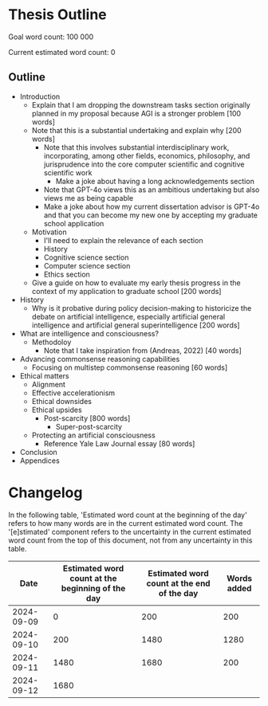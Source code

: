 # Thesis Outline

Goal word count: 100 000

Current estimated word count: 0

## Outline

- Introduction
  - Explain that I am dropping the downstream tasks section originally planned in my proposal because AGI is a stronger problem [100 words]
  - Note that this is a substantial undertaking and explain why [200 words]
    - Note that this involves substantial interdisciplinary work, incorporating, among other fields, economics, philosophy, and jurisprudence into the core computer scientific and cognitive scientific work
      - Make a joke about having a long acknowledgements section
    - Note that GPT-4o views this as an ambitious undertaking but also views me as being capable
    - Make a joke about how my current dissertation advisor is GPT-4o and that you can become my new one by accepting my graduate school application
  - Motivation
    - I'll need to explain the relevance of each section
    - History
    - Cognitive science section
    - Computer science section
    - Ethics section
  - Give a guide on how to evaluate my early thesis progress in the context of my application to graduate school [200 words]
- History
  - Why is it probative during policy decision-making to historicize the debate on artificial intelligence, especially artificial general intelligence and artificial general superintelligence [200 words]
- What are intelligence and consciousness?
  - Methodoloy
    - Note that I take inspiration from (Andreas, 2022) [40 words]
- Advancing commonsense reasoning capabilities
  - Focusing on multistep commonsense reasoning [60 words]
- Ethical matters
  - Alignment
  - Effective accelerationism
  - Ethical downsides
  - Ethical upsides
    - Post-scarcity [800 words]
      - Super-post-scarcity
  - Protecting an artificial consciousness
    - Reference Yale Law Journal essay [80 words]
- Conclusion
- Appendices

# Changelog

In the following table, 'Estimated word count at the beginning of the day' refers to how many words are in the current estimated word count.
The '[e]stimated' component refers to the uncertainty in the current estimated word count from the top of this document, not from any uncertainty in this table.

| Date           | Estimated word count at the beginning of the day | Estimated word count at the end of the day | Words added |
|----------------|--------------------------------------------------|--------------------------------------------|-------------|
| 2024-09-09     | 0                                                | 200                                        | 200         |
| 2024-09-10     | 200                                              | 1480                                       | 1280        |
| 2024-09-11     | 1480                                             | 1680                                       | 200         |
| 2024-09-12     | 1680                                             |                                            |             |
